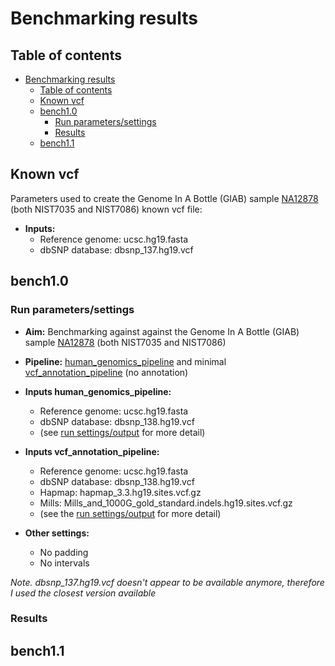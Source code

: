 # Benchmarking results

## Table of contents

- [Benchmarking results](#benchmarking-results)
  - [Table of contents](#table-of-contents)
  - [Known vcf](#known-vcf)
  - [bench1.0](#bench10)
    - [Run parameters/settings](#run-parameterssettings)
    - [Results](#results)
  - [bench1.1](#bench11)

## Known vcf

Parameters used to create the Genome In A Bottle (GIAB) sample [NA12878](https://ftp-trace.ncbi.nlm.nih.gov/ReferenceSamples/giab/data/NA12878/Garvan_NA12878_HG001_HiSeq_Exome/) (both NIST7035 and NIST7086) known vcf file:

- **Inputs:**
  - Reference genome: ucsc.hg19.fasta
  - dbSNP database: dbsnp_137.hg19.vcf

## bench1.0

### Run parameters/settings

- **Aim:** Benchmarking against against the Genome In A Bottle (GIAB) sample [NA12878](https://ftp-trace.ncbi.nlm.nih.gov/ReferenceSamples/giab/data/NA12878/Garvan_NA12878_HG001_HiSeq_Exome/) (both NIST7035 and NIST7086)
- **Pipeline:** [human_genomics_pipeline](https://github.com/ESR-NZ/human_genomics_pipeline) and minimal [vcf_annotation_pipeline](https://github.com/ESR-NZ/vcf_annotation_pipeline) (no annotation)
- **Inputs human_genomics_pipeline:**
  - Reference genome: ucsc.hg19.fasta
  - dbSNP database: dbsnp_138.hg19.vcf 
  - (see [run settings/output](https://github.com/ESR-NZ/human_genomics_pipeline/tree/bench1.0) for more detail)

- **Inputs vcf_annotation_pipeline:**
  - Reference genome: ucsc.hg19.fasta
  - dbSNP database: dbsnp_138.hg19.vcf
  - Hapmap: hapmap_3.3.hg19.sites.vcf.gz
  - Mills: Mills_and_1000G_gold_standard.indels.hg19.sites.vcf.gz
  - (see the [run settings/output](https://github.com/ESR-NZ/vcf_annotation_pipeline/tree/bench1.0) for more detail)

- **Other settings:**
  - No padding
  - No intervals

*Note. dbsnp_137.hg19.vcf doesn't appear to be available anymore, therefore I used the closest version available*

### Results

## bench1.1
